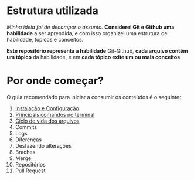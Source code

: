 # Estrutura utilizada
*Minha ideia foi de decompor o assunto.*
**Considerei Git e Github uma habilidade** a ser aprendida, e com isso organizei uma estrutura de habilidade, tópicos e conceitos.

**Este repositório representa a habilidade** Git-Github, **cada arquivo contêm um tópico** da habilidade, e em **cada tópico exite um ou mais conceitos**.

# Por onde começar?
O guia recomendado para iniciar a consumir os conteúdos é o seguinte:

1. [Instalação e Configuração](InstalacaoEConfiguracao.md)
2. [Principais comandos no terminal](PrincipaisComandosNoTerminal.md)
3. [Ciclo de vida dos arquivos](CicloDeVidaDosArquivos.md)
4. Commits
5. Logs
6. Diferenças
7. Desfazendo alterações
8. Braches
9. Merge
10. Repositórios
11. Pull Request